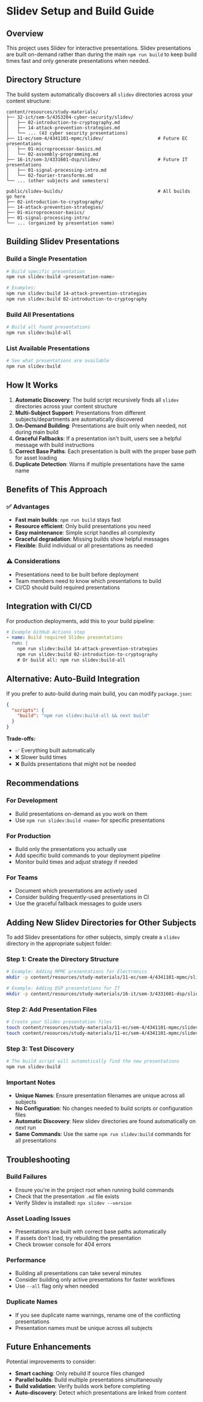 # Slidev Setup and Build Guide

## Overview
This project uses Slidev for interactive presentations. Slidev presentations are built on-demand rather than during the main `npm run build` to keep build times fast and only generate presentations when needed.

## Directory Structure

The build system automatically discovers all `slidev` directories across your content structure:

```
content/resources/study-materials/
├── 32-ict/sem-5/4353204-cyber-security/slidev/
│   ├── 02-introduction-to-cryptography.md
│   ├── 14-attack-prevention-strategies.md
│   └── ... (43 cyber security presentations)
├── 11-ec/sem-4/4341101-mpmc/slidev/                    # Future EC presentations
│   ├── 01-microprocessor-basics.md
│   └── 02-assembly-programming.md
├── 16-it/sem-3/4331601-dsp/slidev/                     # Future IT presentations
│   ├── 01-signal-processing-intro.md
│   └── 02-fourier-transforms.md
└── ... (other subjects and semesters)

public/slidev-builds/                                   # All builds go here
├── 02-introduction-to-cryptography/
├── 14-attack-prevention-strategies/
├── 01-microprocessor-basics/
├── 01-signal-processing-intro/
└── ... (organized by presentation name)
```

## Building Slidev Presentations

### Build a Single Presentation
```bash
# Build specific presentation
npm run slidev:build <presentation-name>

# Examples:
npm run slidev:build 14-attack-prevention-strategies
npm run slidev:build 02-introduction-to-cryptography
```

### Build All Presentations
```bash
# Build all found presentations
npm run slidev:build-all
```

### List Available Presentations
```bash
# See what presentations are available
npm run slidev:build
```

## How It Works

1. **Automatic Discovery**: The build script recursively finds all `slidev` directories across your content structure
2. **Multi-Subject Support**: Presentations from different subjects/departments are automatically discovered
3. **On-Demand Building**: Presentations are built only when needed, not during main build
4. **Graceful Fallbacks**: If a presentation isn't built, users see a helpful message with build instructions  
5. **Correct Base Paths**: Each presentation is built with the proper base path for asset loading
6. **Duplicate Detection**: Warns if multiple presentations have the same name

## Benefits of This Approach

### ✅ Advantages
- **Fast main builds**: `npm run build` stays fast
- **Resource efficient**: Only build presentations you need
- **Easy maintenance**: Simple script handles all complexity
- **Graceful degradation**: Missing builds show helpful messages
- **Flexible**: Build individual or all presentations as needed

### ⚠️ Considerations
- Presentations need to be built before deployment
- Team members need to know which presentations to build
- CI/CD should build required presentations

## Integration with CI/CD

For production deployments, add this to your build pipeline:

```yaml
# Example GitHub Actions step
- name: Build required Slidev presentations
  run: |
    npm run slidev:build 14-attack-prevention-strategies
    npm run slidev:build 02-introduction-to-cryptography
    # Or build all: npm run slidev:build-all
```

## Alternative: Auto-Build Integration

If you prefer to auto-build during main build, you can modify `package.json`:

```json
{
  "scripts": {
    "build": "npm run slidev:build-all && next build"
  }
}
```

**Trade-offs:**
- ✅ Everything built automatically
- ❌ Slower build times
- ❌ Builds presentations that might not be needed

## Recommendations

### For Development
- Build presentations on-demand as you work on them
- Use `npm run slidev:build <name>` for specific presentations

### For Production
- Build only the presentations you actually use
- Add specific build commands to your deployment pipeline
- Monitor build times and adjust strategy if needed

### For Teams
- Document which presentations are actively used
- Consider building frequently-used presentations in CI
- Use the graceful fallback messages to guide users

## Adding New Slidev Directories for Other Subjects

To add Slidev presentations for other subjects, simply create a `slidev` directory in the appropriate subject folder:

### Step 1: Create the Directory Structure
```bash
# Example: Adding MPMC presentations for Electronics
mkdir -p content/resources/study-materials/11-ec/sem-4/4341101-mpmc/slidev

# Example: Adding DSP presentations for IT
mkdir -p content/resources/study-materials/16-it/sem-3/4331601-dsp/slidev
```

### Step 2: Add Presentation Files
```bash
# Create your Slidev presentation files
touch content/resources/study-materials/11-ec/sem-4/4341101-mpmc/slidev/01-microprocessor-basics.md
touch content/resources/study-materials/11-ec/sem-4/4341101-mpmc/slidev/02-assembly-programming.md
```

### Step 3: Test Discovery
```bash
# The build script will automatically find the new presentations
npm run slidev:build
```

### Important Notes
- **Unique Names**: Ensure presentation filenames are unique across all subjects
- **No Configuration**: No changes needed to build scripts or configuration files  
- **Automatic Discovery**: New slidev directories are found automatically on next run
- **Same Commands**: Use the same `npm run slidev:build` commands for all presentations

## Troubleshooting

### Build Failures
- Ensure you're in the project root when running build commands
- Check that the presentation `.md` file exists
- Verify Slidev is installed: `npx slidev --version`

### Asset Loading Issues
- Presentations are built with correct base paths automatically
- If assets don't load, try rebuilding the presentation
- Check browser console for 404 errors

### Performance
- Building all presentations can take several minutes
- Consider building only active presentations for faster workflows
- Use `--all` flag only when needed

### Duplicate Names
- If you see duplicate name warnings, rename one of the conflicting presentations
- Presentation names must be unique across all subjects

## Future Enhancements

Potential improvements to consider:
- **Smart caching**: Only rebuild if source files changed
- **Parallel builds**: Build multiple presentations simultaneously  
- **Build validation**: Verify builds work before completing
- **Auto-discovery**: Detect which presentations are linked from content
